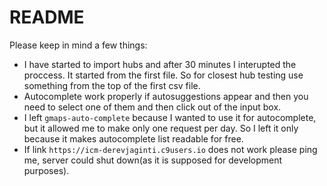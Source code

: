 # README

Please keep in mind a few things:

- I have started to import hubs and after 30 minutes I interupted the proccess. 
  It started from the first file. So for closest hub testing use something from 
  the top of the first csv file.
- Autocomplete work properly if autosuggestions appear and then you need
  to select one of them and then click out of the input box.
- I left `gmaps-auto-complete` because I wanted to use it for autocomplete,
  but it allowed me to make only one request per day. So I left it only because
  it makes autocomplete list readable for free.
- If link `https://icm-derevjaginti.c9users.io` does not work please ping me, 
  server could shut down(as it is supposed for development purposes).